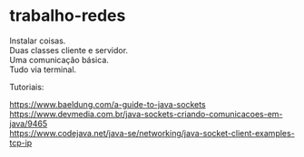 # trabalho-redes

Instalar coisas.  
Duas classes cliente e servidor.  
Uma comunicação básica.  
Tudo via terminal.  

Tutoriais:

https://www.baeldung.com/a-guide-to-java-sockets  
https://www.devmedia.com.br/java-sockets-criando-comunicacoes-em-java/9465  
https://www.codejava.net/java-se/networking/java-socket-client-examples-tcp-ip  
